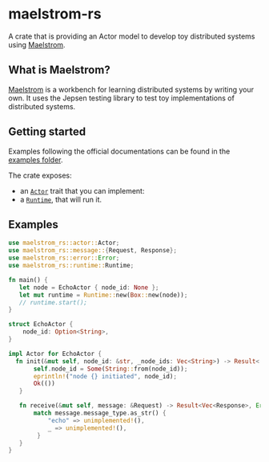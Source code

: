 # maelstrom-rs
A crate that is providing an Actor model to develop toy distributed systems using [Maelstrom](https://github.com/jepsen-io/maelstrom).

## What is Maelstrom?

[Maelstrom](https://github.com/jepsen-io/maelstrom) is a workbench for learning distributed systems by writing your own. It uses the Jepsen testing library to test toy implementations of distributed systems.

## Getting started

Examples following the official documentations can be found in the [examples folder](https://github.com/PierreZ/maelstrom-rs/tree/main/examples).

The crate exposes:

* an [`Actor`](crate::actor::Actor) trait that you can implement:
* a [`Runtime`](crate::runtime::Runtime), that will run it.

## Examples

 ```rust
 use maelstrom_rs::actor::Actor;
 use maelstrom_rs::message::{Request, Response};
 use maelstrom_rs::error::Error;
 use maelstrom_rs::runtime::Runtime;

 fn main() {
    let node = EchoActor { node_id: None };
    let mut runtime = Runtime::new(Box::new(node));
    // runtime.start();
 }

 struct EchoActor {
     node_id: Option<String>,
 }

 impl Actor for EchoActor {
   fn init(&mut self, node_id: &str, _node_ids: Vec<String>) -> Result<(), Error> {
        self.node_id = Some(String::from(node_id));
        eprintln!("node {} initiated", node_id);
        Ok(())
    }

    fn receive(&mut self, message: &Request) -> Result<Vec<Response>, Error> {
        match message.message_type.as_str() {
            "echo" => unimplemented!(),
            _ => unimplemented!(),
         }
    }
 }
 ```
